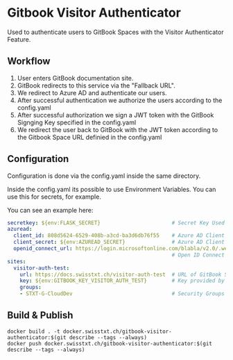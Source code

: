 # Gitbook Visitor Authenticator

Used to authenticate users to GitBook Spaces with the Visitor Authenticator Feature.

## Workflow

1. User enters GitBook documentation site.
2. GitBook redirects to this service via the "Fallback URL".
3. We redirect to Azure AD and authenticate our users.
4. After successful authentication we authorize the users according to the config.yaml
5. After successful authorization we sign a JWT token with the GitBook Signging Key specified in the config.yaml
6. We redirect the user back to GitBook with the JWT token according to the Gitbook Space URL definied in the config.yaml

## Configuration

Configuration is done via the config.yaml inside the same directory.

Inside the config.yaml its possible to use Environment Variables. You can use this for secrets, for example.

You can see an example here:

```yaml
secretkey: ${env:FLASK_SECRET}                       # Secret Key Used for Session Cookie Signing
azuread:
  client_id: 808d5624-6529-408b-a3cd-ba3d6db76f55    # Azure AD Client ID
  client_secret: ${env:AZUREAD_SECRET}               # Azure AD Client Secret
  openid_connect_url: https://login.microsoftonline.com/blabla/v2.0/.well-known/openid-configuration
                                                     # Open ID Connect URL from you Azure AD App
sites:
  visitor-auth-test:
    url: https://docs.swisstxt.ch/visitor-auth-test  # URL of GitBook Space
    key: ${env:GITBOOK_KEY_VISITOR_AUTH_TEST}        # Key provided by GitBook Visitor Authentication Feature
    groups:
    - STXT-G-CloudDev                                # Security Groups that are allowed as Readers
```

## Build & Publish

```shell
docker build . -t docker.swisstxt.ch/gitbook-visitor-authenticator:$(git describe --tags --always)
docker push docker.swisstxt.ch/gitbook-visitor-authenticator:$(git describe --tags --always)
```
